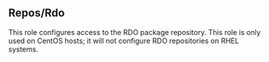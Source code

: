 ## Repos/Rdo

This role configures access to the RDO package repository.  This role
is only used on CentOS hosts; it will not configure RDO repositories
on RHEL systems.
